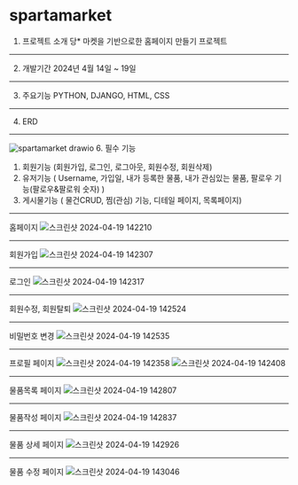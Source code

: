 # spartamarket
1. 프로젝트 소개 당* 마켓을 기반으로한 홈페이지 만들기 프로젝트
***
2. 개발기간 2024년 4월 14일 ~ 19일
***
3. 주요기능 PYTHON, DJANGO, HTML, CSS
***
4. ERD
***
   ![spartamarket drawio](https://github.com/Byul9123/spartaproject/assets/156772020/ba936c47-f3b4-4e67-a85d-fc2eaef12719)
6. 필수 기능
   1. 회원기능 (회원가입, 로그인, 로그아웃, 회원수정, 회원삭제)
   2. 유저기능 ( Username, 가입일, 내가 등록한 물품, 내가 관심있는 물품, 팔로우 기능(팔로우&팔로워 숫자) )
   3. 게시물기능 ( 물건CRUD, 찜(관심) 기능, 디테일 페이지, 목록페이지)
***
홈페이지
  ![스크린샷 2024-04-19 142210](https://github.com/Byul9123/spartaproject/assets/156772020/64b46c91-6f47-4d83-8104-3fa66e38ecaf)
***
회원가입
  ![스크린샷 2024-04-19 142307](https://github.com/Byul9123/spartaproject/assets/156772020/7a57200a-4a97-44bc-816b-b612a94b1c9e)
***
로그인
  ![스크린샷 2024-04-19 142317](https://github.com/Byul9123/spartaproject/assets/156772020/e976b92c-9190-407c-9f44-a2758a74ba51)
***
회원수정, 회원탈퇴
  ![스크린샷 2024-04-19 142524](https://github.com/Byul9123/spartaproject/assets/156772020/f1ad1677-34fc-4d3d-9e2a-0c8266132336)
***
비밀번호 변경
  ![스크린샷 2024-04-19 142535](https://github.com/Byul9123/spartaproject/assets/156772020/1802afd5-1c6e-441e-a66c-79ba68b02006)
***
프로필 페이지
  ![스크린샷 2024-04-19 142358](https://github.com/Byul9123/spartaproject/assets/156772020/ac428434-15e8-4efe-9017-771dc6b7fb38)
  ![스크린샷 2024-04-19 142408](https://github.com/Byul9123/spartaproject/assets/156772020/b86979c8-438a-4b47-93e6-b63d56f3a032)
***
물품목록 페이지
  ![스크린샷 2024-04-19 142807](https://github.com/Byul9123/spartaproject/assets/156772020/660101b5-d374-4912-bcd1-dd495cdec118)
***
물품작성 페이지
  ![스크린샷 2024-04-19 142837](https://github.com/Byul9123/spartaproject/assets/156772020/8cff355a-26c5-4e1c-b151-7fd3691b6fa9)
***
물품 상세 페이지
  ![스크린샷 2024-04-19 142926](https://github.com/Byul9123/spartaproject/assets/156772020/7fbe775e-9e63-4b31-8738-bc7f65edd6d7)
***
물품 수정 페이지
  ![스크린샷 2024-04-19 143046](https://github.com/Byul9123/spartaproject/assets/156772020/26d90126-7cbe-40b0-a939-7b3c1a2bbc49)
